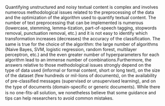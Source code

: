 Quantifying unstructured and noisy textual content is complex and involves numerous methodological issues related to the preprocessing of the data and the optimization of the algorithm used to quantify textual content. The number of text preprocessing that can be implemented is numerous (lowercase, stemming, lemma-tization, part-of-speech tagging, stopwords removal, punctuation removal, etc.) and it is not easy to identify which transformation increases (decreases) the accuracy of the classiﬁcation. The same is true for the choice of the algorithm: the large number of algorithms (Naive Bayes, SVM, logistic regression, random forest, multilayer perceptron, etc.) and the even greater number of hyperparameters for each algorithm lead to an immense number of combinations.Furthermore, the answers relative to those methodological issues strongly depend on the type of data used (informal or formal content, short or long text), on the size of the dataset (few hundreds or mil-lions of documents), on the availability of pre-classiﬁed messages (supervised or unsupervised learning), and on the type of documents (domain-speciﬁc or generic documents). While there is no one-ﬁts-all solution, we nonetheless believe that some guidance and tips can help researchers to avoid common mistakes.
